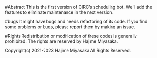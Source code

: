 #Abstract
This is the first version of CIRC's scheduling bot.
We'll add the features to eliminate maintenance in the next version.

#bugs
It might have bugs and needs refactoring of its code.
If you find some problems or bugs, please report them by making an issue.

#Rights
Redistribution or modification of these codes is generally prohibited.
The rights are reserved by Hajime Miyasaka.

Copyright(c) 2021-2023 Hajime Miyasaka All Rights Reserved.
